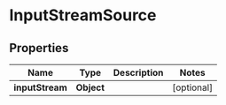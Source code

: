 # InputStreamSource

## Properties
Name | Type | Description | Notes
------------ | ------------- | ------------- | -------------
**inputStream** | **Object** |  |  [optional]
